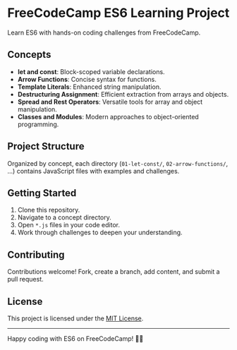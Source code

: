 # FreeCodeCamp ES6 Learning Project

Learn ES6 with hands-on coding challenges from FreeCodeCamp.

## Concepts

- **let and const**: Block-scoped variable declarations.
- **Arrow Functions**: Concise syntax for functions.
- **Template Literals**: Enhanced string manipulation.
- **Destructuring Assignment**: Efficient extraction from arrays and objects.
- **Spread and Rest Operators**: Versatile tools for array and object manipulation.
- **Classes and Modules**: Modern approaches to object-oriented programming.

## Project Structure

Organized by concept, each directory (`01-let-const/`, `02-arrow-functions/`, ...) contains JavaScript files with examples and challenges.

## Getting Started

1. Clone this repository.
2. Navigate to a concept directory.
3. Open `*.js` files in your code editor.
4. Work through challenges to deepen your understanding.

## Contributing

Contributions welcome! Fork, create a branch, add content, and submit a pull request.

## License

This project is licensed under the [MIT License](LICENSE).

---

Happy coding with ES6 on FreeCodeCamp! 🚀📘
